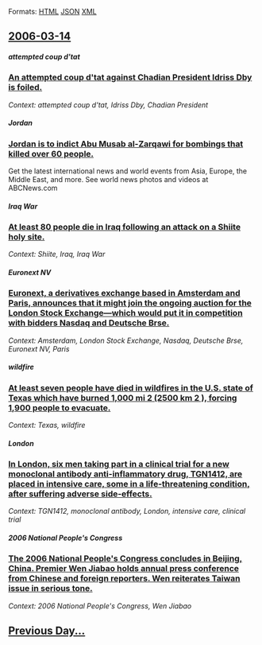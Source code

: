 
Formats: [HTML](2006/03/14/index.html)  [JSON](2006/03/14/index.json)  [XML](2006/03/14/index.xml)  

## [2006-03-14](/news/2006/03/14/index.md)

##### attempted coup d'tat
### [ An attempted coup d'tat against Chadian President Idriss Dby is foiled. ](/news/2006/03/14/an-attempted-coup-d-etat-against-chadian-president-idriss-deby-is-foiled.md)
_Context: attempted coup d'tat, Idriss Dby, Chadian President_

##### Jordan
### [ Jordan is to indict Abu Musab al-Zarqawi for bombings that killed over 60 people. ](/news/2006/03/14/jordan-is-to-indict-abu-musab-al-zarqawi-for-bombings-that-killed-over-60-people.md)
Get the latest international news and world events from Asia, Europe, the Middle East, and more. See world news photos and videos at ABCNews.com

##### Iraq War
### [ At least 80 people die in Iraq following an attack on a Shiite holy site. ](/news/2006/03/14/at-least-80-people-die-in-iraq-following-an-attack-on-a-shiite-holy-site.md)
_Context: Shiite, Iraq, Iraq War_

##### Euronext NV
### [ Euronext, a derivatives exchange based in Amsterdam and Paris, announces that it might join the ongoing auction for the London Stock Exchange&mdash;which would put it in competition with bidders Nasdaq and Deutsche Brse. ](/news/2006/03/14/euronext-a-derivatives-exchange-based-in-amsterdam-and-paris-announces-that-it-might-join-the-ongoing-auction-for-the-london-stock-exchan.md)
_Context: Amsterdam, London Stock Exchange, Nasdaq, Deutsche Brse, Euronext NV, Paris_

##### wildfire
### [ At least seven people have died in wildfires in the U.S. state of Texas which have burned 1,000&nbsp;mi 2 (2500&nbsp;km 2 ), forcing 1,900 people to evacuate. ](/news/2006/03/14/at-least-seven-people-have-died-in-wildfires-in-the-u-s-state-of-texas-which-have-burned-1-000-nbsp-mi-2-2500-nbsp-km-2-forcing-1-900.md)
_Context: Texas, wildfire_

##### London
### [ In London, six men taking part in a clinical trial for a new monoclonal antibody anti-inflammatory drug, TGN1412, are placed in intensive care, some in a life-threatening condition, after suffering adverse side-effects. ](/news/2006/03/14/in-london-six-men-taking-part-in-a-clinical-trial-for-a-new-monoclonal-antibody-anti-inflammatory-drug-tgn1412-are-placed-in-intensive-c.md)
_Context: TGN1412, monoclonal antibody, London, intensive care, clinical trial_

##### 2006 National People's Congress
### [ The 2006 National People's Congress concludes in Beijing, China. Premier Wen Jiabao holds annual press conference from Chinese and foreign reporters. Wen reiterates Taiwan issue in serious tone. ](/news/2006/03/14/the-2006-national-people-s-congress-concludes-in-beijing-china-premier-wen-jiabao-holds-annual-press-conference-from-chinese-and-foreign.md)
_Context: 2006 National People's Congress, Wen Jiabao_

## [Previous Day...](/news/2006/03/13/index.md)


